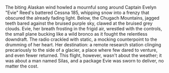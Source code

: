 The biting Alaskan wind howled a mournful song around Captain Evelyn "Evie" Reed's battered Cessna 185, whipping snow into a frenzy that obscured the already fading light.  Below, the Chugach Mountains, jagged teeth bared against the bruised purple sky, clawed at the bruised grey clouds.  Evie, her breath frosting in the frigid air, wrestled with the controls, the small plane bucking like a wild bronco as it fought the relentless downdraft.  The radio crackled with static, a mocking counterpoint to the drumming of her heart.  Her destination: a remote research station clinging precariously to the side of a glacier, a place where few dared to venture, and even fewer returned. This flight, however, wasn't about the weather; it was about a man named Silas, and a package Evie was sworn to deliver, no matter the cost.
